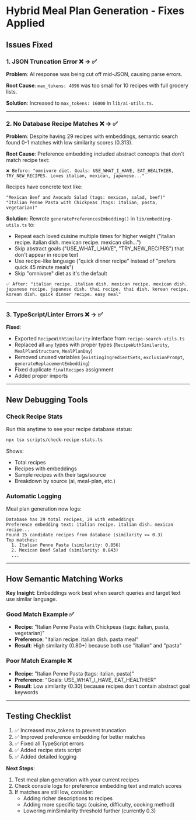 # Hybrid Meal Plan Generation - Fixes Applied

## Issues Fixed

### 1. JSON Truncation Error ❌ → ✅

**Problem**: AI response was being cut off mid-JSON, causing parse errors.

**Root Cause**: `max_tokens: 4096` was too small for 10 recipes with full grocery lists.

**Solution**: Increased to `max_tokens: 16000` in `lib/ai-utils.ts`.

---

### 2. No Database Recipe Matches ❌ → ✅

**Problem**: Despite having 29 recipes with embeddings, semantic search found 0-1 matches with low similarity scores (0.313).

**Root Cause**: Preference embedding included abstract concepts that don't match recipe text:

```
❌ Before: "omnivore diet. Goals: USE_WHAT_I_HAVE, EAT_HEALTHIER, TRY_NEW_RECIPES. Loves italian, mexican, japanese..."
```

Recipes have concrete text like:

```
"Mexican Beef and Avocado Salad (tags: mexican, salad, beef)"
"Italian Penne Pasta with Chickpeas (tags: italian, pasta, vegetarian)"
```

**Solution**: Rewrote `generatePreferencesEmbedding()` in `lib/embedding-utils.ts` to:

- Repeat each loved cuisine multiple times for higher weight ("italian recipe. italian dish. mexican recipe. mexican dish...")
- Skip abstract goals ("USE_WHAT_I_HAVE", "TRY_NEW_RECIPES") that don't appear in recipe text
- Use recipe-like language ("quick dinner recipe" instead of "prefers quick 45 minute meals")
- Skip "omnivore" diet as it's the default

```
✅ After: "italian recipe. italian dish. mexican recipe. mexican dish. japanese recipe. japanese dish. thai recipe. thai dish. korean recipe. korean dish. quick dinner recipe. easy meal"
```

---

### 3. TypeScript/Linter Errors ❌ → ✅

**Fixed**:

- Exported `RecipeWithSimilarity` interface from `recipe-search-utils.ts`
- Replaced all `any` types with proper types (`RecipeWithSimilarity`, `MealPlanStructure`, `MealPlanDay`)
- Removed unused variables (`existingIngredientSets`, `exclusionPrompt`, `generateReplacementEmbedding`)
- Fixed duplicate `finalRecipes` assignment
- Added proper imports

---

## New Debugging Tools

### Check Recipe Stats

Run this anytime to see your recipe database status:

```bash
npx tsx scripts/check-recipe-stats.ts
```

Shows:

- Total recipes
- Recipes with embeddings
- Sample recipes with their tags/source
- Breakdown by source (ai, meal-plan, etc.)

### Automatic Logging

Meal plan generation now logs:

```
Database has 29 total recipes, 29 with embeddings
Preference embedding text: italian recipe. italian dish. mexican recipe...
Found 15 candidate recipes from database (similarity >= 0.3)
Top matches:
  1. Italian Penne Pasta (similarity: 0.856)
  2. Mexican Beef Salad (similarity: 0.843)
  ...
```

---

## How Semantic Matching Works

**Key Insight**: Embeddings work best when search queries and target text use similar language.

### Good Match Example ✅

- **Recipe**: "Italian Penne Pasta with Chickpeas (tags: italian, pasta, vegetarian)"
- **Preference**: "italian recipe. italian dish. pasta meal"
- **Result**: High similarity (0.80+) because both use "italian" and "pasta"

### Poor Match Example ❌

- **Recipe**: "Italian Penne Pasta (tags: italian, pasta)"
- **Preference**: "Goals: USE_WHAT_I_HAVE, EAT_HEALTHIER"
- **Result**: Low similarity (0.30) because recipes don't contain abstract goal keywords

---

## Testing Checklist

1. ✅ Increased max_tokens to prevent truncation
2. ✅ Improved preference embedding for better matches
3. ✅ Fixed all TypeScript errors
4. ✅ Added recipe stats script
5. ✅ Added detailed logging

**Next Steps**:

1. Test meal plan generation with your current recipes
2. Check console logs for preference embedding text and match scores
3. If matches are still low, consider:
   - Adding richer descriptions to recipes
   - Adding more specific tags (cuisine, difficulty, cooking method)
   - Lowering minSimilarity threshold further (currently 0.3)
